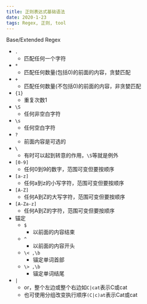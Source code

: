 ```yaml
---
title: 正则表达式基础语法
date: 2020-1-23
tags: Regex, 正则, tool
---
```


Base/Extended Regex

- `.`
    - 匹配任何一个字符
- `*`
    - 匹配任何数量(包括0)的前面的内容，贪婪匹配
- `+`
    - 匹配任何数量(不包括0)的前面的内容，非贪婪匹配
- `{1}`
    * 重复次数1
- `\S`
    - 任何非空白字符
- `\s`
    - 任何空白字符
- `?`
    - 前面内容是可选的
- `\`
    - 有时可以起到转意的作用，`\S`等就是例外
- `[0-9]`
    - 任何0到9的数字，范围可变但要按顺序
- `[a-z]`
    - 任何a到z的小写字符，范围可变但要按顺序
- `[A-Z]`
    - 任何A到Z的大写字符，范围可变但要按顺序
- `[A-Za-z]`
    - 任何A到Z的字符，范围可变但要按顺序
- 锚定
    * `$`
        + 以前面的内容结束
    * `^`
        + 以前面的内容开头
    * `\< ,\b`
        + 锚定单词首部
    * `\> ,\b`
        + 锚定单词结尾
- `|`
    * or，整个左边或整个右边如`C|cat`表示C或cat
    * 也可使用分组改变执行顺序`(C|c)at`表示Cat或cat
